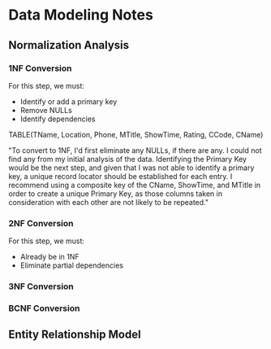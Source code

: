 # Data Modeling Notes

## Normalization Analysis

### 1NF Conversion
For this step, we must:
* Identify or add a primary key
* Remove NULLs
* Identify dependencies

TABLE(TName, Location, Phone, MTitle, ShowTime, Rating, CCode, CName)

"To convert to 1NF, I'd first eliminate any NULLs, if there are any. I could not find any from my initial analysis of the data. Identifying the Primary Key would be the next step, and given that I was not able to identify a primary key, a unique record locator should be established for each entry. I recommend using a composite key of the CName, ShowTime, and MTitle in order to create a unique Primary Key, as those columns taken in consideration with each other are not likely to be repeated."

### 2NF Conversion
For this step, we must:
* Already be in 1NF
* Eliminate partial dependencies

### 3NF Conversion


### BCNF Conversion


## Entity Relationship Model
